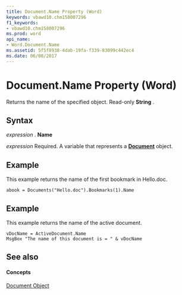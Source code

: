 ```yaml
---
title: Document.Name Property (Word)
keywords: vbawd10.chm158007296
f1_keywords:
- vbawd10.chm158007296
ms.prod: word
api_name:
- Word.Document.Name
ms.assetid: 5f5f8938-4dab-19fa-f339-83099c442ec4
ms.date: 06/08/2017
---
```



# Document.Name Property (Word)

Returns the name of the specified object. Read-only  **String** .


## Syntax

 _expression_ . **Name**

 _expression_ Required. A variable that represents a **[Document](document-object-word.md)** object.


## Example

This example returns the name of the first bookmark in Hello.doc.


```
abook = Documents("Hello.doc").Bookmarks(1).Name
```
## Example

This example returns the name of the active document.


```
vDocName = ActiveDocument.Name
MsgBox "The name of this document is = " & vDocName
```


## See also


#### Concepts


[Document Object](document-object-word.md)


